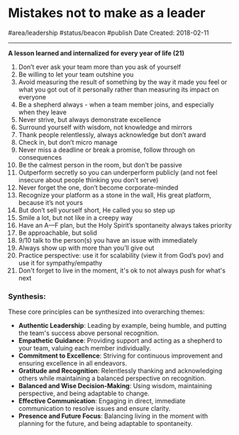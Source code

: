 # Mistakes not to make as a leader

#area/leadership
#status/beacon #publish
Date Created: 2018-02-11

---

**A lesson learned and internalized for every year of life (21)**

1. Don’t ever ask your team more than you ask of yourself
2. Be willing to let your team outshine you
3. Avoid measuring the result of something by the way it made you feel or what you got out of it personally rather than measuring its impact on everyone
4. Be a shepherd always - when a team member joins, and especially when they leave
5. Never strive, but always demonstrate excellence
6. Surround yourself with wisdom, not knowledge and mirrors
7. Thank people relentlessly, always acknowledge but don’t award
8. Check in, but don’t micro manage
9. Never miss a deadline or break a promise, follow through on consequences
10. Be the calmest person in the room, but don’t be passive
11. Outperform secretly so you can underperform publicly (and not feel insecure about people thinking you don’t serve)
12. Never forget the one, don’t become corporate-minded
13. Recognize your platform as a stone in the wall, His great platform, because it’s not yours
14. But don’t sell yourself short, He called you so step up
15. Smile a lot, but not like in a creepy way
16. Have an A—F plan, but the Holy Spirit’s spontaneity always takes priority
17. Be approachable, but solid
18. 9/10 talk to the person(s) you have an issue with immediately
19. Always show up with more than you’ll give out
20. Practice perspective: use it for scalability (view it from God’s pov) and use it for sympathy/empathy
21. Don't forget to live in the moment, it's ok to not always push for what's next

### Synthesis:

These core principles can be synthesized into overarching themes:

- **Authentic Leadership**: Leading by example, being humble, and putting the team's success above personal recognition.
- **Empathetic Guidance**: Providing support and acting as a shepherd to your team, valuing each member individually.
- **Commitment to Excellence**: Striving for continuous improvement and ensuring excellence in all endeavors.
- **Gratitude and Recognition**: Relentlessly thanking and acknowledging others while maintaining a balanced perspective on recognition.
- **Balanced and Wise Decision-Making**: Using wisdom, maintaining perspective, and being adaptable to change.
- **Effective Communication**: Engaging in direct, immediate communication to resolve issues and ensure clarity.
- **Presence and Future Focus**: Balancing living in the moment with planning for the future, and being adaptable to spontaneity.


